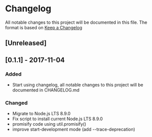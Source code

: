 # Changelog
All notable changes to this project will be documented in this file.
The format is based on [Keep a Changelog](http://keepachangelog.com/en/1.0.0/)

## [Unreleased]

## [0.1.1] - 2017-11-04
### Added
- Start using changelog, all notable changes to this project will be documented in CHANGELOG.md

### Changed
- Migrate to Node.js LTS 8.9.0
- Fix script to install current Node.js LTS 8.9.0
- promisify code using util.promisify()
- improve start-development mode (add --trace-deprecation)